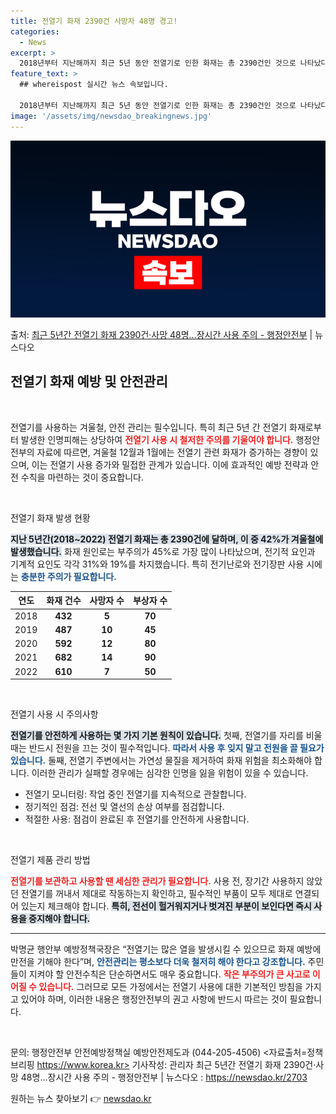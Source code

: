 ```yaml
---
title: 전열기 화재 2390건 사망자 48명 경고!
categories:
  - News
excerpt: >
  2018년부터 지난해까지 최근 5년 동안 전열기로 인한 화재는 총 2390건인 것으로 나타났다. 소방청 국가…
feature_text: >
  ## whereispost 실시간 뉴스 속보입니다.

  2018년부터 지난해까지 최근 5년 동안 전열기로 인한 화재는 총 2390건인 것으로 나타났다. 소방청 국가…
image: '/assets/img/newsdao_breakingnews.jpg'
---
```


![뉴스다오 속보](/assets/img/newsdao_breakingnews.jpg)

<p>출처: <a href="https://newsdao.kr/2703" rel="dofollow">최근 5년간 전열기 화재 2390건·사망 48명…장시간 사용 주의 - 행정안전부</a> | 뉴스다오</p>

<h2 data-ke-size="size26">전열기 화재 예방 및 안전관리</h2>

<p data-ke-size="size16">&nbsp;</p>

전열기를 사용하는 겨울철, 안전 관리는 필수입니다. 특히 최근 5년 간 전열기 화재로부터 발생한 인명피해는 상당하여 <b><span style="color: #ee2323;">전열기 사용 시 철저한 주의를 기울여야 합니다.</span></b> 행정안전부의 자료에 따르면, 겨울철 12월과 1월에는 전열기 관련 화재가 증가하는 경향이 있으며, 이는 전열기 사용 증가와 밀접한 관계가 있습니다. 이에 효과적인 예방 전략과 안전 수칙을 마련하는 것이 중요합니다.

<p data-ke-size="size16">&nbsp;</p>

전열기 화재 발생 현황

<b><span style="background-color: #21538527;">지난 5년간(2018~2022) 전열기 화재는 총 2390건에 달하며, 이 중 42%가 겨울철에 발생했습니다.</span></b> 화재 원인로는 부주의가 45%로 가장 많이 나타났으며, 전기적 요인과 기계적 요인도 각각 31%와 19%를 차지했습니다. 특히 전기난로와 전기장판 사용 시에는 <b><span style="color: #1a5490;">충분한 주의가 필요합니다.</span></b> 

<table style="width: 100%; border-collapse: collapse;">
  <thead>
    <tr>
      <th style="text-align: center;">연도</th>
      <th style="text-align: center;">화재 건수</th>
      <th style="text-align: center;">사망자 수</th>
      <th style="text-align: center;">부상자 수</th>
    </tr>
  </thead>
  <tbody>
    <tr>
      <td style="text-align: center;">2018</td>
      <td style="text-align: center;"><b>432</b></td>
      <td style="text-align: center;"><b>5</b></td>
      <td style="text-align: center;"><b>70</b></td>
    </tr>
    <tr>
      <td style="text-align: center;">2019</td>
      <td style="text-align: center;"><b>487</b></td>
      <td style="text-align: center;"><b>10</b></td>
      <td style="text-align: center;"><b>45</b></td>
    </tr>
    <tr>
      <td style="text-align: center;">2020</td>
      <td style="text-align: center;"><b>592</b></td>
      <td style="text-align: center;"><b>12</b></td>
      <td style="text-align: center;"><b>80</b></td>
    </tr>
    <tr>
      <td style="text-align: center;">2021</td>
      <td style="text-align: center;"><b>682</b></td>
      <td style="text-align: center;"><b>14</b></td>
      <td style="text-align: center;"><b>90</b></td>
    </tr>
    <tr>
      <td style="text-align: center;">2022</td>
      <td style="text-align: center;"><b>610</b></td>
      <td style="text-align: center;"><b>7</b></td>
      <td style="text-align: center;"><b>50</b></td>
    </tr>
  </tbody>
</table>

<p data-ke-size="size16">&nbsp;</p>

전열기 사용 시 주의사항

<b><span style="background-color: #21538527;">전열기를 안전하게 사용하는 몇 가지 기본 원칙이 있습니다.</span></b> 첫째, 전열기를 자리를 비울 때는 반드시 전원을 끄는 것이 필수적입니다. <b><span style="color: #1a5490;">따라서 사용 후 잊지 말고 전원을 끌 필요가 있습니다.</span></b> 둘째, 전열기 주변에서는 가연성 물질을 제거하여 화재 위험을 최소화해야 합니다. 이러한 관리가 실패할 경우에는 심각한 인명을 잃을 위험이 있을 수 있습니다.

<ul>
  <li>전열기 모니터링: 작업 중인 전열기를 지속적으로 관찰합니다.</li>
  <li>정기적인 점검: 전선 및 열선의 손상 여부를 점검합니다.</li>
  <li>적절한 사용: 점검이 완료된 후 전열기를 안전하게 사용합니다.</li>
</ul>

<p data-ke-size="size16">&nbsp;</p>

전열기 제품 관리 방법

<b><span style="color: #ee2323;">전열기를 보관하고 사용할 땐 세심한 관리가 필요합니다.</span></b> 사용 전, 장기간 사용하지 않았던 전열기를 꺼내서 제대로 작동하는지 확인하고, 필수적인 부품이 모두 제대로 연결되어 있는지 체크해야 합니다. <b><span style="background-color: #21538527;">특히, 전선이 헐거워지거나 벗겨진 부분이 보인다면 즉시 사용을 중지해야 합니다.</span></b>

<hr />

박명균 행안부 예방정책국장은 “전열기는 많은 열을 발생시킬 수 있으므로 화재 예방에 만전을 기해야 한다”며, <b><span style="color: #1a5490;">안전관리는 평소보다 더욱 철저히 해야 한다고 강조합니다.</span></b> 주민들이 지켜야 할 안전수칙은 단순하면서도 매우 중요합니다. <b><span style="color: #ee2323;">작은 부주의가 큰 사고로 이어질 수 있습니다.</span></b> 그러므로 모든 가정에서는 전열기 사용에 대한 기본적인 방침을 가지고 있어야 하며, 이러한 내용은 행정안전부의 권고 사항에 반드시 따르는 것이 필요합니다.

<br />

문의: 행정안전부 안전예방정책실 예방안전제도과 (044-205-4506) <자료출처=정책브리핑 https://www.korea.kr> 기사작성: 관리자 최근 5년간 전열기 화재 2390건·사망 48명…장시간 사용 주의 - 행정안전부 | 뉴스다오 : https://newsdao.kr/2703 

원하는 뉴스 찾아보기 👉 <a href="https://newsdao.kr" rel="dofollow">newsdao.kr</a>


